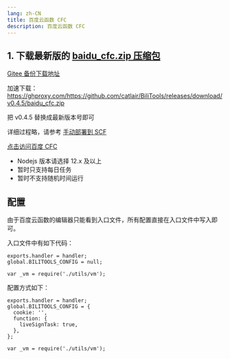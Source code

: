 ```yaml
---
lang: zh-CN
title: 百度云函数 CFC
description: 百度云函数 CFC
---
```


## 1. 下载最新版的 [baidu_cfc.zip 压缩包](https://github.com/catlair/BiliTools/releases/latest) <TestedVersion type="cfc" />

[Gitee 备份下载地址](https://gitee.com/catlair/BiliTools/releases/)

加速下载：
<https://ghproxy.com/https://github.com/catlair/BiliTools/releases/download/v0.4.5/baidu_cfc.zip>

把 v0.4.5 替换成最新版本号即可

详细过程略，请参考 [手动部署到 SCF](./action_scf.md)

[点击访问百度 CFC](https://cloud.baidu.com/product/cfc.html)

- Nodejs 版本请选择 12.x 及以上
- 暂时只支持每日任务
- 暂时不支持随机时间运行

## 配置

由于百度云函数的编辑器只能看到入口文件，所有配置直接在入口文件中写入即可。

入口文件中有如下代码：

```javascript{2}
exports.handler = handler;
global.BILITOOLS_CONFIG = null;

var _vm = require('./utils/vm');
```

配置方式如下：

```javascript{2-7}
exports.handler = handler;
global.BILITOOLS_CONFIG = {
  cookie: '',
  function: {
    liveSignTask: true,
  },
};

var _vm = require('./utils/vm');
```
